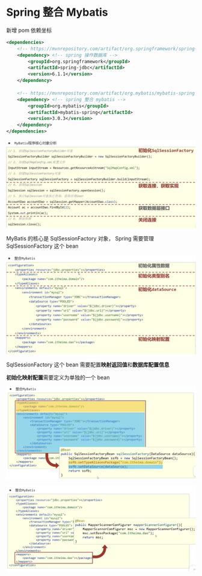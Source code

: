 # Spring 整合 Mybatis

新增 pom 依赖坐标

```xml
<dependencies>
    <!-- https://mvnrepository.com/artifact/org.springframework/spring-jdbc -->
    <dependency> <!-- spring 操作数据库 -->
        <groupId>org.springframework</groupId>
        <artifactId>spring-jdbc</artifactId>
        <version>6.1.1</version>
    </dependency>

    <!-- https://mvnrepository.com/artifact/org.mybatis/mybatis-spring -->
    <dependency> <!-- spring 整合 mybatis -->
        <groupId>org.mybatis</groupId>
        <artifactId>mybatis-spring</artifactId>
        <version>3.0.3</version>
    </dependency>
</dependencies>
```

![1](figure/sm1.png)

MyBatis 的核心是 SqlSessionFactory 对象， Spring 需要管理 SqlSessionFactory 这个 bean

![2](figure/sm2.png)

SqlSessionFactory 这个 bean 需要配置**映射返回值**和**数据库配置信息**

**初始化映射配置**需要定义为单独的一个 bean

![3](figure/sm3.png)

![4](figure/sm4.png)















